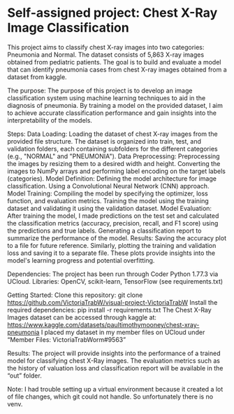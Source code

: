 # Self-assigned project: Chest X-Ray Image Classification

This project aims to classify chest X-ray images into two categories: Pneumonia and Normal. The dataset consists of 5,863 X-ray images obtained from pediatric patients. The goal is to build and evaluate  a model that can identify pneumonia cases from chest X-ray images obtained from a dataset from kaggle.

The purpose:
The purpose of this project is to develop an image classification system using machine learning techniques to aid in the diagnosis of pneumonia. By training a model on the provided dataset, I aim to achieve accurate classification performance and gain insights into the interpretability of the models.

Steps:
Data Loading: Loading the dataset of chest X-ray images from the provided file structure. The dataset is organized into train, test, and validation folders, each containing subfolders for the different categories (e.g., "NORMAL" and "PNEUMONIA").
Data Preprocessing: Preprocessing the images by resizing them to a desired width and height. Converting the images to NumPy arrays and performing label encoding on the target labels (categories). 
Model Definition: Defining the model architecture for image classification. Using a Convolutional Neural Network (CNN) approach.
Model Training: Compiling the model by specifying the optimizer, loss function, and evaluation metrics. Training the model using the training dataset and validating it using the validation dataset.
Model Evaluation: After training the model, I made predictions on the test set and calculated the classification metrics (accuracy, precision, recall, and F1 score) using the predictions and true labels. Generating a classification report to summarize the performance of the model.
Results: Saving the accuracy plot to a file for future reference. Similarly, plotting the training and validation loss and saving it to a separate file. These plots provide insights into the model's learning progress and potential overfitting.

Dependencies:
The project has been run through Coder Python 1.77.3 via UCloud. 
Libraries: OpenCV, scikit-learn, TensorFlow (see requirements.txt)

Getting Started:
Clone this repository: git clone https://github.com/VictoriaTrabW/visual-project-VictoriaTrabW
Install the required dependencies: pip install -r requirements.txt
The Chest X-Ray Images dataset can be accessed through kaggle at: https://www.kaggle.com/datasets/paultimothymooney/chest-xray-pneumonia
I placed my dataset in my member files on UCloud under “Member Files: VictoriaTrabWorm#9563”

Results:
The project will provide insights into the performance of a trained model for classifying chest X-Ray images. The evaluation metrics such as the history of valuation loss and classification report will be available in the “out” folder.

Note: I had trouble setting up a virtual environment because it created a lot of file changes, which git could not handle. So unfortunately there is no venv.

